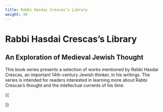 ```yaml
---
title: Rabbi Hasdai Crescas’s Library
weight: 30
---
```

# Rabbi Hasdai Crescas’s Library

## An Exploration of Medieval Jewish Thought

This book series presents a selection of works mentioned by Rabbi Hasdai Crescas, an important 14th-century Jewish thinker, in his writings. The series is intended for readers interested in learning more about Rabbi Crescas’s thought and the intellectual currents of his time.


{{<section>}}



